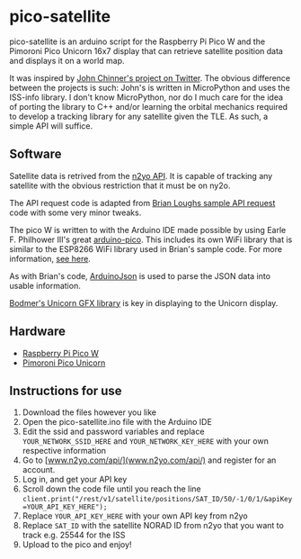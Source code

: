 # pico-satellite

pico-satellite is an arduino script for the Raspberry Pi Pico W and the Pimoroni Pico Unicorn 16x7 display that can retrieve satellite position data and displays it on a world map. 

It was inspired by [John Chinner's project on Twitter](twitter.com/JohnChinner/status/1554912401253883904). 
The obvious difference between the projects is such: John's is written in MicroPython and uses the ISS-info library. 
I don't know MicroPython, nor do I much care for the idea of porting the library to C++ and/or learning the orbital mechanics required to develop a tracking library for any satellite given the TLE. 
As such, a simple API will suffice.

## Software

Satellite data is retrived from the [n2yo API](www.n2yo.com/api/). It is capable of tracking any satellite with the obvious restriction that it must be on ny2o.

The API request code is adapted from [Brian Loughs sample API request](https://github.com/witnessmenow/arduino-sample-api-request) code with some very minor tweaks.

The pico W is written to with the Arduino IDE made possible by using Earle F. Philhower III's great [arduino-pico](github.com/earlephilhower/arduino-pico). 
This includes its own WiFi library that is similar to the ESP8266 WiFi library used in Brian's sample code. For more information, [see here](arduino-pico.readthedocs.io/en/latest/wifi.html).

As with Brian's code, [ArduinoJson](arduinojson.org/) is used to parse the JSON data into usable information.

[Bodmer's Unicorn GFX library](github.com/Bodmer/Pico_Unicorn_GFX) is key in displaying to the Unicorn display.

## Hardware
- [Raspberry Pi Pico W](shop.pimoroni.com/products/raspberry-pi-pico-w)
- [Pimoroni Pico Unicorn](shop.pimoroni.com/products/pico-unicorn-pack)

## Instructions for use

1. Download the files however you like
2. Open the pico-satellite.ino file with the Arduino IDE
3. Edit the ssid and password variables and replace `YOUR_NETWORK_SSID_HERE` and `YOUR_NETWORK_KEY_HERE` with your own respective information
4. Go to [www.n2yo.com/api/](www.n2yo.com/api/) and register for an account. 
5. Log in, and get your API key
6. Scroll down the code file until you reach the line `client.print("/rest/v1/satellite/positions/SAT_ID/50/-1/0/1/&apiKey=YOUR_API_KEY_HERE");`
7. Replace `YOUR_API_KEY_HERE` with your own API key from n2yo
8. Replace `SAT_ID` with the satellite NORAD ID from n2yo that you want to track e.g. 25544 for the ISS
9. Upload to the pico and enjoy!
